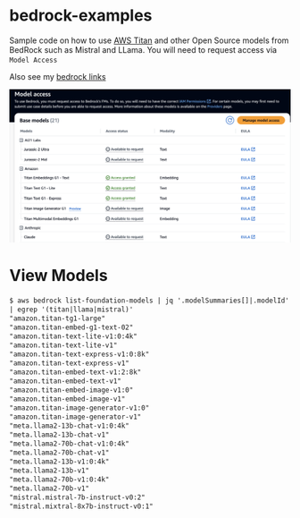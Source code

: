 # bedrock-examples

Sample code on how to use [AWS Titan](https://aws.amazon.com/bedrock/titan/) and other Open Source models from BedRock such as Mistral and LLama. You will need to request access via `Model Access`

Also see my [bedrock links](https://github.com/mdfranz/cheetsheetz/blob/main/aws/bedrock.md)


![Bedrock Model Access](bedrock-model-access.png)

# View Models

```
$ aws bedrock list-foundation-models | jq '.modelSummaries[]|.modelId' | egrep '(titan|llama|mistral)'
"amazon.titan-tg1-large"
"amazon.titan-embed-g1-text-02"
"amazon.titan-text-lite-v1:0:4k"
"amazon.titan-text-lite-v1"
"amazon.titan-text-express-v1:0:8k"
"amazon.titan-text-express-v1"
"amazon.titan-embed-text-v1:2:8k"
"amazon.titan-embed-text-v1"
"amazon.titan-embed-image-v1:0"
"amazon.titan-embed-image-v1"
"amazon.titan-image-generator-v1:0"
"amazon.titan-image-generator-v1"
"meta.llama2-13b-chat-v1:0:4k"
"meta.llama2-13b-chat-v1"
"meta.llama2-70b-chat-v1:0:4k"
"meta.llama2-70b-chat-v1"
"meta.llama2-13b-v1:0:4k"
"meta.llama2-13b-v1"
"meta.llama2-70b-v1:0:4k"
"meta.llama2-70b-v1"
"mistral.mistral-7b-instruct-v0:2"
"mistral.mixtral-8x7b-instruct-v0:1"
```

